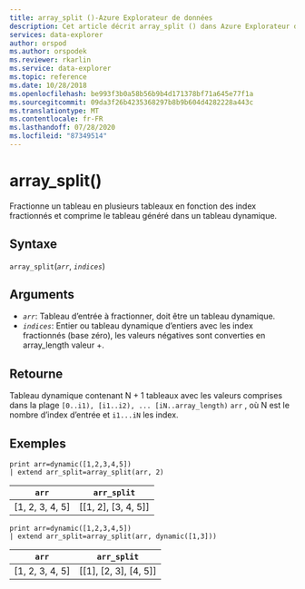 ```yaml
---
title: array_split ()-Azure Explorateur de données
description: Cet article décrit array_split () dans Azure Explorateur de données.
services: data-explorer
author: orspod
ms.author: orspodek
ms.reviewer: rkarlin
ms.service: data-explorer
ms.topic: reference
ms.date: 10/28/2018
ms.openlocfilehash: be993f3b0a58b56b9b4d171378bf71a645e77f1a
ms.sourcegitcommit: 09da3f26b4235368297b8b9b604d4282228a443c
ms.translationtype: MT
ms.contentlocale: fr-FR
ms.lasthandoff: 07/28/2020
ms.locfileid: "87349514"
---
```

# <a name="array_split"></a>array_split()

Fractionne un tableau en plusieurs tableaux en fonction des index fractionnés et comprime le tableau généré dans un tableau dynamique.

## <a name="syntax"></a>Syntaxe

`array_split`(*`arr`*, *`indices`*)

## <a name="arguments"></a>Arguments

* *`arr`*: Tableau d’entrée à fractionner, doit être un tableau dynamique.
* *`indices`*: Entier ou tableau dynamique d’entiers avec les index fractionnés (base zéro), les valeurs négatives sont converties en array_length valeur +.

## <a name="returns"></a>Retourne

Tableau dynamique contenant N + 1 tableaux avec les valeurs comprises dans la plage `[0..i1), [i1..i2), ... [iN..array_length)` `arr` , où N est le nombre d’index d’entrée et `i1...iN` les index.

## <a name="examples"></a>Exemples

<!-- csl: https://help.kusto.windows.net:443/Samples -->
```kusto
print arr=dynamic([1,2,3,4,5]) 
| extend arr_split=array_split(arr, 2)
```

|`arr`|`arr_split`|
|---|---|
|[1, 2, 3, 4, 5]|[[1, 2], [3, 4, 5]]|

<!-- csl: https://help.kusto.windows.net:443/Samples -->
```kusto
print arr=dynamic([1,2,3,4,5]) 
| extend arr_split=array_split(arr, dynamic([1,3]))
```

|`arr`|`arr_split`|
|---|---|
|[1, 2, 3, 4, 5]|[[1], [2, 3], [4, 5]]|

